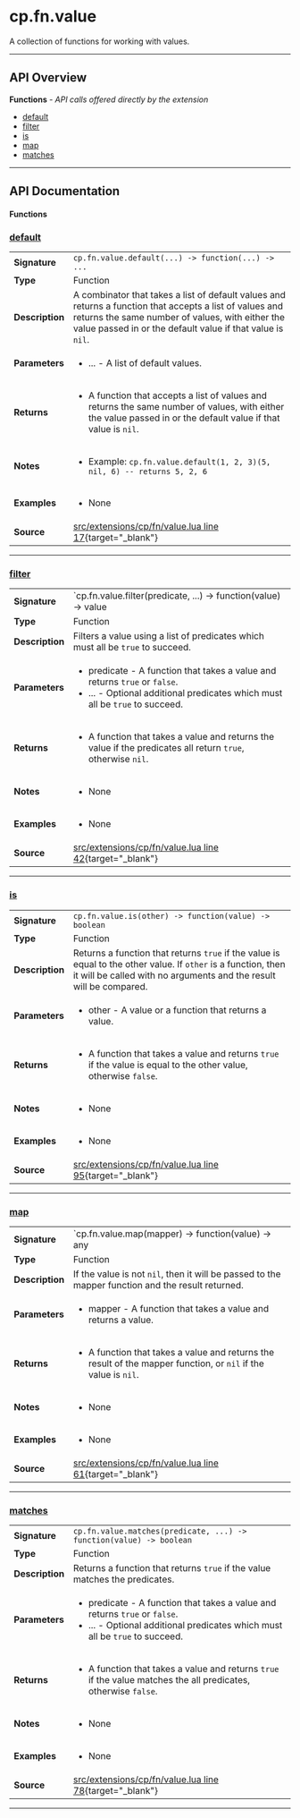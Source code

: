 # cp.fn.value

A collection of functions for working with values.

---

## API Overview
**Functions** - _API calls offered directly by the extension_
 * [default](#default)
 * [filter](#filter)
 * [is](#is)
 * [map](#map)
 * [matches](#matches)


---

## API Documentation

#### Functions


### [default](#default)

|                                             |                                                                                     |
| --------------------------------------------|-------------------------------------------------------------------------------------|
| **Signature**                               | `cp.fn.value.default(...) -> function(...) -> ...`                                                                    |
| **Type**                                    | Function                                                                     |
| **Description**                             | A combinator that takes a list of default values and returns a function that accepts a list of values and returns the same number of values, with either the value passed in or the default value if that value is `nil`.                                                                     |
| **Parameters**                              | <ul><li>... - A list of default values.</li></ul> |
| **Returns**                                 | <ul><li>A function that accepts a list of values and returns the same number of values, with either the value passed in or the default value if that value is `nil`.</li></ul>          |
| **Notes**                                   | <ul><li>Example: `cp.fn.value.default(1, 2, 3)(5, nil, 6) -- returns 5, 2, 6`</li></ul> |
| **Examples**                                | <ul><li>None</li></ul> |
| **Source**                                  | [src/extensions/cp/fn/value.lua line 17](https://github.com/CommandPost/CommandPost/blob/develop/src/extensions/cp/fn/value.lua#L17){target="_blank"} |

---


### [filter](#filter)

|                                             |                                                                                     |
| --------------------------------------------|-------------------------------------------------------------------------------------|
| **Signature**                               | `cp.fn.value.filter(predicate, ...) -> function(value) -> value | nil`                                                                    |
| **Type**                                    | Function                                                                     |
| **Description**                             | Filters a value using a list of predicates which must all be `true` to succeed.                                                                     |
| **Parameters**                              | <ul><li>predicate - A function that takes a value and returns `true` or `false`.</li><li>... - Optional additional predicates which must all be `true` to succeed.</li></ul> |
| **Returns**                                 | <ul><li>A function that takes a value and returns the value if the predicates all return `true`, otherwise `nil`.</li></ul>          |
| **Notes**                                   | <ul><li>None</li></ul> |
| **Examples**                                | <ul><li>None</li></ul> |
| **Source**                                  | [src/extensions/cp/fn/value.lua line 42](https://github.com/CommandPost/CommandPost/blob/develop/src/extensions/cp/fn/value.lua#L42){target="_blank"} |

---


### [is](#is)

|                                             |                                                                                     |
| --------------------------------------------|-------------------------------------------------------------------------------------|
| **Signature**                               | `cp.fn.value.is(other) -> function(value) -> boolean`                                                                    |
| **Type**                                    | Function                                                                     |
| **Description**                             | Returns a function that returns `true` if the value is equal to the other value. If `other` is a function, then it will be called with no arguments and the result will be compared.                                                                     |
| **Parameters**                              | <ul><li>other - A value or a function that returns a value.</li></ul> |
| **Returns**                                 | <ul><li>A function that takes a value and returns `true` if the value is equal to the other value, otherwise `false`.</li></ul>          |
| **Notes**                                   | <ul><li>None</li></ul> |
| **Examples**                                | <ul><li>None</li></ul> |
| **Source**                                  | [src/extensions/cp/fn/value.lua line 95](https://github.com/CommandPost/CommandPost/blob/develop/src/extensions/cp/fn/value.lua#L95){target="_blank"} |

---


### [map](#map)

|                                             |                                                                                     |
| --------------------------------------------|-------------------------------------------------------------------------------------|
| **Signature**                               | `cp.fn.value.map(mapper) -> function(value) -> any | nil`                                                                    |
| **Type**                                    | Function                                                                     |
| **Description**                             | If the value is not `nil`, then it will be passed to the mapper function and the result returned.                                                                     |
| **Parameters**                              | <ul><li>mapper - A function that takes a value and returns a value.</li></ul> |
| **Returns**                                 | <ul><li>A function that takes a value and returns the result of the mapper function, or `nil` if the value is `nil`.</li></ul>          |
| **Notes**                                   | <ul><li>None</li></ul> |
| **Examples**                                | <ul><li>None</li></ul> |
| **Source**                                  | [src/extensions/cp/fn/value.lua line 61](https://github.com/CommandPost/CommandPost/blob/develop/src/extensions/cp/fn/value.lua#L61){target="_blank"} |

---


### [matches](#matches)

|                                             |                                                                                     |
| --------------------------------------------|-------------------------------------------------------------------------------------|
| **Signature**                               | `cp.fn.value.matches(predicate, ...) -> function(value) -> boolean`                                                                    |
| **Type**                                    | Function                                                                     |
| **Description**                             | Returns a function that returns `true` if the value matches the predicates.                                                                     |
| **Parameters**                              | <ul><li>predicate - A function that takes a value and returns `true` or `false`.</li><li>... - Optional additional predicates which must all be `true` to succeed.</li></ul> |
| **Returns**                                 | <ul><li>A function that takes a value and returns `true` if the value matches the all predicates, otherwise `false`.</li></ul>          |
| **Notes**                                   | <ul><li>None</li></ul> |
| **Examples**                                | <ul><li>None</li></ul> |
| **Source**                                  | [src/extensions/cp/fn/value.lua line 78](https://github.com/CommandPost/CommandPost/blob/develop/src/extensions/cp/fn/value.lua#L78){target="_blank"} |

---

